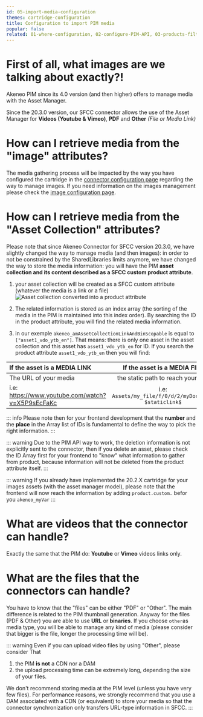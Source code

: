 ```yaml
---
id: 05-import-media-configuration
themes: cartridge-configuration
title: Configuration to import PIM media
popular: false
related: 01-where-configuration, 02-configure-PIM-API, 03-products-filter-configuration, 04-import-images-configuration, 06-mapping-configuration, 07-categories-configuration, 08-multi-storefront-configuration, 09-reference-entities
---
```


# First of all, what images are we talking about exactly?!

Akeneo PIM since its 4.0 version (and then higher) offers to manage media with the Asset Manager.

Since the 20.3.0 version, our SFCC connector allows the use of the Asset Manager for **Videos (Youtube & Vimeo)**, **PDF** and **Other** *(File or Media Link)*


# How can I retrieve media from the "image" attributes?

The media gathering process will be impacted by the way you have configured the cartridge in the [connector configuration page](01-where-configuration.html) regarding the way to manage images. If you need information on the images management please check the [image configuration page](04-import-images-configuration.html).

# How can I retrieve media from the "Asset Collection" attributes?

Please note that since Akeneo Connector for SFCC version 20.3.0,  we have slightly changed the way to manage media (and then images): in order to not be constrained by the SharedLibraries limits anymore, we have changed the way to store the media information: you will have the PIM **asset collection and its content described as a SFCC custom product attribute**.

1. your asset collection will be created as a SFCC custom attribute (whatever the media is a link or a file)
![Asset collection converted into a product attribute](../img/sfcc-cartridge-attribute-link-array.png)

2. The related information is stored as an index array (the sorting of the media in the PIM is maintained into this index order). By searching the ID in the product attribute, you will find the related media information.

3. in our exemple `akeneo_amAssetCollectionLinkAndBinScopable` is equal to `["asset1_vdo_ytb_en"]`. That means: there is only one asset in the asset collection and this asset has `asset1_vdo_ytb_en` for ID. If you search the product attribute `asset1_vdo_ytb_en` then you will find:

| If the asset is a MEDIA LINK           | If the asset is a MEDIA FILE      |
| :-----------------------------| :---------------------: |
| The URL of your media  |  the static path to reach your file. |
| i.e: https://www.youtube.com/watch?v=X5P9sEcFaKc    |  i.e: `Assets/my_file/f/0/d/2/myDoc.pdf?$staticlink$` |

::: info
Please note then for your frontend development that the **number** and the **place** in the Array list of IDs is fundamental to define the way to pick the right information.
:::

::: warning
Due to the PIM API way to work, the deletion information is not explicitly sent to the connector, then if you delete an asset, please check the ID Array first for your frontend to "know" what information to gather from product, because information will not be deleted from the product attribute itself.
:::

::: warning
If you already have implemented the 20.2.X cartridge for your images assets (with the asset manager model), please note that the frontend will now reach the information by adding `product.custom.` befor you `akeneo_myVar`
:::

# What are videos that the connector can handle?

Exactly the same that the PIM do: **Youtube** or **Vimeo** videos links only.

# What are the files that the connectors can handle?

You have to know that the "files" can be either "PDF" or "Other". The main difference is related to the PIM thumbnail generation. Anyway for the files (PDF & Other) you are able to use **URL** or **binaries**. If you choose `other`as media type, you will be able to manage any kind of media (please consider that bigger is the file, longer the processing time will be).

::: warning
Even if you can upload video files by using "Other", please consider That
1. the PIM **is not** a CDN nor a DAM
2. the upload processing time can be extremely long, depending the size of your files.

We don't recommend storing media at the PIM level (unless you have very few files).
For performance reasons, we strongly recommend that you use a DAM associated with a CDN (or equivalent) to store your media so that the connector synchronization only transfers URL-type information in SFCC.
:::
